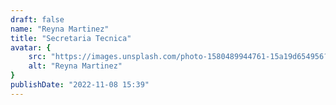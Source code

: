 ```yaml
---
draft: false
name: "Reyna Martinez"
title: "Secretaria Tecnica"
avatar: {
    src: "https://images.unsplash.com/photo-1580489944761-15a19d654956?&fit=crop&w=280",
    alt: "Reyna Martinez"
}
publishDate: "2022-11-08 15:39"
---
```

